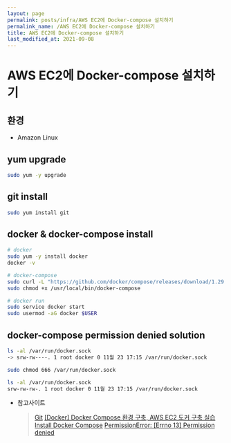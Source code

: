 ```yaml
---
layout: page
permalink: posts/infra/AWS EC2에 Docker-compose 설치하기
permalink_name: /AWS EC2에 Docker-compose 설치하기
title: AWS EC2에 Docker-compose 설치하기
last_modified_at: 2021-09-08
---
```

# AWS EC2에 Docker-compose 설치하기

## 환경

- Amazon Linux

## yum upgrade

```bash
sudo yum -y upgrade
```

## git install

```bash
sudo yum install git 
```

## docker & docker-compose install

```bash
# docker
sudo yum -y install docker
docker -v

# docker-compose
sudo curl -L "https://github.com/docker/compose/releases/download/1.29.2/docker-compose-$(uname -s)-$(uname -m)" -o /usr/local/bin/docker-compose
sudo chmod +x /usr/local/bin/docker-compose

# docker run
sudo service docker start
sudo usermod -aG docker $USER
```

## docker-compose permission denied solution

```bash
ls -al /var/run/docker.sock
-> srw-rw----. 1 root docker 0 11월 23 17:15 /var/run/docker.sock

sudo chmod 666 /var/run/docker.sock

ls -al /var/run/docker.sock
srw-rw-rw-. 1 root docker 0 11월 23 17:15 /var/run/docker.sock
```

- 참고사이트
    > [Git](https://git-scm.com/download/linux)
    > [[Docker] Docker Compose 환경 구축, AWS EC2 도커 구축 실습](https://ozofweird.tistory.com/entry/Docker-Docker-%EC%8B%A4%EC%8A%B5-2)
    > [Install Docker Compose](https://docs.docker.com/compose/install/)
    > [PermissionError: [Errno 13] Permission denied](https://deeds-not-words.tistory.com/entry/PermissionError-Errno-13-Permission-denied)
